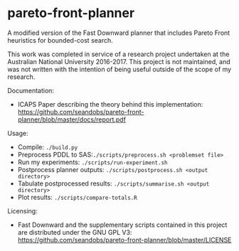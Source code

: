 # pareto-front-planner
A modified version of the Fast Downward planner that includes Pareto Front heuristics for bounded-cost search.

This work was completed in service of a research project undertaken at the Australian National University 2016-2017. This project is not maintained, and was not written with the intention of being useful outside of the scope of my research.

Documentation:
* ICAPS Paper describing the theory behind this implementation: https://github.com/seandobs/pareto-front-planner/blob/master/docs/report.pdf

Usage:
* Compile: `./build.py`
* Preprocess PDDL to SAS:`./scripts/preprocess.sh <problemset file>`
* Run my experiments: `./scripts/run-experiment.sh`
* Postprocess planner outputs: `./scripts/postprocess.sh <output directory>`
* Tabulate postprocessed results: `./scripts/summarise.sh <output directory>`
* Plot results: `./scripts/compare-totals.R`

Licensing:
* Fast Downward and the supplementary scripts contained in this project are distributed under the GNU GPL V3: https://github.com/seandobs/pareto-front-planner/blob/master/LICENSE
